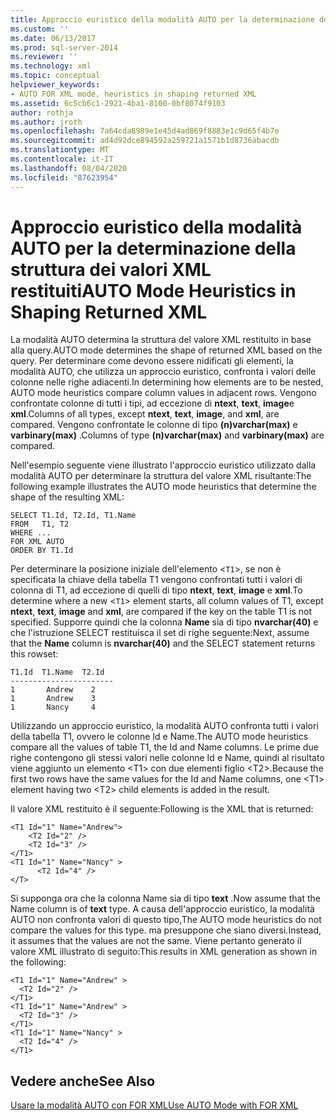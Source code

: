 ```yaml
---
title: Approccio euristico della modalità AUTO per la determinazione della struttura dei valori XML restituiti | Microsoft Docs
ms.custom: ''
ms.date: 06/13/2017
ms.prod: sql-server-2014
ms.reviewer: ''
ms.technology: xml
ms.topic: conceptual
helpviewer_keywords:
- AUTO FOR XML mode, heuristics in shaping returned XML
ms.assetid: 6c5cb6c1-2921-4ba1-8100-0bf8074f9103
author: rothja
ms.author: jroth
ms.openlocfilehash: 7a64cda8989e1e45d4ad869f8883e1c9d65f4b7e
ms.sourcegitcommit: ad4d92dce894592a259721a1571b1d8736abacdb
ms.translationtype: MT
ms.contentlocale: it-IT
ms.lasthandoff: 08/04/2020
ms.locfileid: "87623954"
---
```

# <a name="auto-mode-heuristics-in-shaping-returned-xml"></a><span data-ttu-id="d589b-102">Approccio euristico della modalità AUTO per la determinazione della struttura dei valori XML restituiti</span><span class="sxs-lookup"><span data-stu-id="d589b-102">AUTO Mode Heuristics in Shaping Returned XML</span></span>
  <span data-ttu-id="d589b-103">La modalità AUTO determina la struttura del valore XML restituito in base alla query.</span><span class="sxs-lookup"><span data-stu-id="d589b-103">AUTO mode determines the shape of returned XML based on the query.</span></span> <span data-ttu-id="d589b-104">Per determinare come devono essere nidificati gli elementi, la modalità AUTO, che utilizza un approccio euristico, confronta i valori delle colonne nelle righe adiacenti.</span><span class="sxs-lookup"><span data-stu-id="d589b-104">In determining how elements are to be nested, AUTO mode heuristics compare column values in adjacent rows.</span></span> <span data-ttu-id="d589b-105">Vengono confrontate colonne di tutti i tipi, ad eccezione di **ntext**, **text**, **image**e **xml**.</span><span class="sxs-lookup"><span data-stu-id="d589b-105">Columns of all types, except **ntext**, **text**, **image**, and **xml**, are compared.</span></span> <span data-ttu-id="d589b-106">Vengono confrontate le colonne di tipo **(n)varchar(max)** e **varbinary(max)** .</span><span class="sxs-lookup"><span data-stu-id="d589b-106">Columns of type **(n)varchar(max)** and **varbinary(max)** are compared.</span></span>  
  
 <span data-ttu-id="d589b-107">Nell'esempio seguente viene illustrato l'approccio euristico utilizzato dalla modalità AUTO per determinare la struttura del valore XML risultante:</span><span class="sxs-lookup"><span data-stu-id="d589b-107">The following example illustrates the AUTO mode heuristics that determine the shape of the resulting XML:</span></span>  
  
```  
SELECT T1.Id, T2.Id, T1.Name  
FROM   T1, T2  
WHERE ...  
FOR XML AUTO  
ORDER BY T1.Id  
```  
  
 <span data-ttu-id="d589b-108">Per determinare la posizione iniziale dell'elemento <`T1`>, se non è specificata la chiave della tabella T1 vengono confrontati tutti i valori di colonna di T1, ad eccezione di quelli di tipo **ntext**, **text**, **image** e **xml**.</span><span class="sxs-lookup"><span data-stu-id="d589b-108">To determine where a new <`T1`> element starts, all column values of T1, except **ntext**, **text**, **image** and **xml**, are compared if the key on the table T1 is not specified.</span></span> <span data-ttu-id="d589b-109">Supporre quindi che la colonna **Name** sia di tipo **nvarchar(40)** e che l'istruzione SELECT restituisca il set di righe seguente:</span><span class="sxs-lookup"><span data-stu-id="d589b-109">Next, assume that the **Name** column is **nvarchar(40)** and the SELECT statement returns this rowset:</span></span>  
  
```  
T1.Id  T1.Name  T2.Id  
-----------------------  
1       Andrew    2  
1       Andrew    3  
1       Nancy     4  
```  
  
 <span data-ttu-id="d589b-110">Utilizzando un approccio euristico, la modalità AUTO confronta tutti i valori della tabella T1, ovvero le colonne Id e Name.</span><span class="sxs-lookup"><span data-stu-id="d589b-110">The AUTO mode heuristics compare all the values of table T1, the Id and Name columns.</span></span> <span data-ttu-id="d589b-111">Le prime due righe contengono gli stessi valori nelle colonne Id e Name, quindi al risultato viene aggiunto un elemento \<T1> con due elementi figlio \<T2>.</span><span class="sxs-lookup"><span data-stu-id="d589b-111">Because the first two rows have the same values for the Id and Name columns, one \<T1> element having two \<T2> child elements is added in the result.</span></span>  
  
 <span data-ttu-id="d589b-112">Il valore XML restituito è il seguente:</span><span class="sxs-lookup"><span data-stu-id="d589b-112">Following is the XML that is returned:</span></span>  
  
```  
<T1 Id="1" Name="Andrew">  
    <T2 Id="2" />  
    <T2 Id="3" />  
</T1>  
<T1 Id="1" Name="Nancy" >  
      <T2 Id="4" />  
</T>  
```  
  
 <span data-ttu-id="d589b-113">Si supponga ora che la colonna Name sia di tipo **text** .</span><span class="sxs-lookup"><span data-stu-id="d589b-113">Now assume that the Name column is of **text** type.</span></span> <span data-ttu-id="d589b-114">A causa dell'approccio euristico, la modalità AUTO non confronta valori di questo tipo,</span><span class="sxs-lookup"><span data-stu-id="d589b-114">The AUTO mode heuristics do not compare the values for this type.</span></span> <span data-ttu-id="d589b-115">ma presuppone che siano diversi.</span><span class="sxs-lookup"><span data-stu-id="d589b-115">Instead, it assumes that the values are not the same.</span></span> <span data-ttu-id="d589b-116">Viene pertanto generato il valore XML illustrato di seguito:</span><span class="sxs-lookup"><span data-stu-id="d589b-116">This results in XML generation as shown in the following:</span></span>  
  
```  
<T1 Id="1" Name="Andrew" >  
  <T2 Id="2" />  
</T1>  
<T1 Id="1" Name="Andrew" >  
  <T2 Id="3" />  
</T1>  
<T1 Id="1" Name="Nancy" >  
  <T2 Id="4" />  
</T1>  
```  
  
## <a name="see-also"></a><span data-ttu-id="d589b-117">Vedere anche</span><span class="sxs-lookup"><span data-stu-id="d589b-117">See Also</span></span>  
 [<span data-ttu-id="d589b-118">Usare la modalità AUTO con FOR XML</span><span class="sxs-lookup"><span data-stu-id="d589b-118">Use AUTO Mode with FOR XML</span></span>](use-auto-mode-with-for-xml.md)  
  
  
